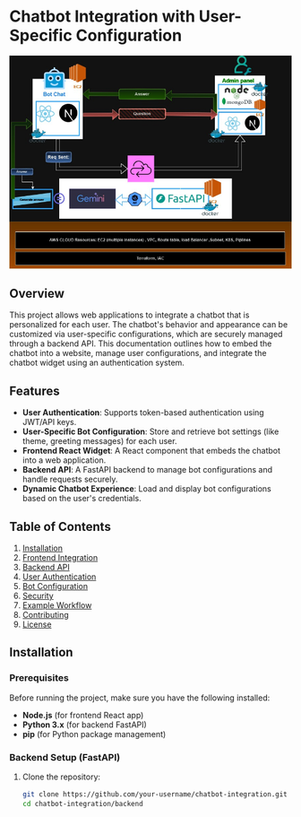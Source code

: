 # Chatbot Integration with User-Specific Configuration
![Chatbot Integration](bot.jpg)

## Overview
This project allows web applications to integrate a chatbot that is personalized for each user. The chatbot's behavior and appearance can be customized via user-specific configurations, which are securely managed through a backend API. This documentation outlines how to embed the chatbot into a website, manage user configurations, and integrate the chatbot widget using an authentication system.

## Features
- **User Authentication**: Supports token-based authentication using JWT/API keys.
- **User-Specific Bot Configuration**: Store and retrieve bot settings (like theme, greeting messages) for each user.
- **Frontend React Widget**: A React component that embeds the chatbot into a web application.
- **Backend API**: A FastAPI backend to manage bot configurations and handle requests securely.
- **Dynamic Chatbot Experience**: Load and display bot configurations based on the user's credentials.

## Table of Contents
1. [Installation](#installation)
2. [Frontend Integration](#frontend-integration)
3. [Backend API](#backend-api)
4. [User Authentication](#user-authentication)
5. [Bot Configuration](#bot-configuration)
6. [Security](#security)
7. [Example Workflow](#example-workflow)
8. [Contributing](#contributing)
9. [License](#license)

## Installation

### Prerequisites
Before running the project, make sure you have the following installed:
- **Node.js** (for frontend React app)
- **Python 3.x** (for backend FastAPI)
- **pip** (for Python package management)

### Backend Setup (FastAPI)
1. Clone the repository:
   ```bash
   git clone https://github.com/your-username/chatbot-integration.git
   cd chatbot-integration/backend
